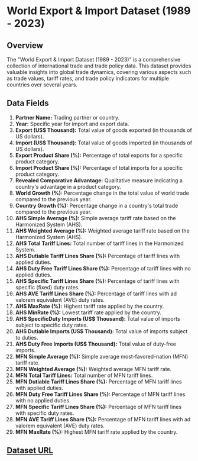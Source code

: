 # World Export & Import Dataset (1989 - 2023)

## Overview

The "World Export & Import Dataset (1989 - 2023)" is a comprehensive collection of international trade and trade policy data. This dataset provides valuable insights into global trade dynamics, covering various aspects such as trade values, tariff rates, and trade policy indicators for multiple countries over several years.

## Data Fields

1. **Partner Name:** Trading partner or country.
2. **Year:** Specific year for import and export data.
3. **Export (US$ Thousand):** Total value of goods exported (in thousands of US dollars).
4. **Import (US$ Thousand):** Total value of goods imported (in thousands of US dollars).
5. **Export Product Share (%):** Percentage of total exports for a specific product category.
6. **Import Product Share (%):** Percentage of total imports for a specific product category.
7. **Revealed Comparative Advantage:** Qualitative measure indicating a country's advantage in a product category.
8. **World Growth (%):** Percentage change in the total value of world trade compared to the previous year.
9. **Country Growth (%):** Percentage change in a country's total trade compared to the previous year.
10. **AHS Simple Average (%):** Simple average tariff rate based on the Harmonized System (AHS).
11. **AHS Weighted Average (%):** Weighted average tariff rate based on the Harmonized System (AHS).
12. **AHS Total Tariff Lines:** Total number of tariff lines in the Harmonized System.
13. **AHS Dutiable Tariff Lines Share (%):** Percentage of tariff lines with applied duties.
14. **AHS Duty Free Tariff Lines Share (%):** Percentage of tariff lines with no applied duties.
15. **AHS Specific Tariff Lines Share (%):** Percentage of tariff lines with specific (fixed) duty rates.
16. **AHS AVE Tariff Lines Share (%):** Percentage of tariff lines with ad valorem equivalent (AVE) duty rates.
17. **AHS MaxRate (%):** Highest tariff rate applied by the country.
18. **AHS MinRate (%):** Lowest tariff rate applied by the country.
19. **AHS SpecificDuty Imports (US$ Thousand):** Total value of imports subject to specific duty rates.
20. **AHS Dutiable Imports (US$ Thousand):** Total value of imports subject to duties.
21. **AHS Duty Free Imports (US$ Thousand):** Total value of duty-free imports.
22. **MFN Simple Average (%):** Simple average most-favored-nation (MFN) tariff rate.
23. **MFN Weighted Average (%):** Weighted average MFN tariff rate.
24. **MFN Total Tariff Lines:** Total number of MFN tariff lines.
25. **MFN Dutiable Tariff Lines Share (%):** Percentage of MFN tariff lines with applied duties.
26. **MFN Duty Free Tariff Lines Share (%):** Percentage of MFN tariff lines with no applied duties.
27. **MFN Specific Tariff Lines Share (%):** Percentage of MFN tariff lines with specific duty rates.
28. **MFN AVE Tariff Lines Share (%):** Percentage of MFN tariff lines with ad valorem equivalent (AVE) duty rates.
29. **MFN MaxRate (%):** Highest MFN tariff rate applied by the country.

## [Dataset URL](https://www.kaggle.com/datasets/muhammadtalhaawan/world-export-and-import-dataset)
